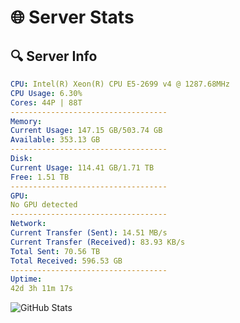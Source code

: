 # 🌐 Server Stats
## 🔍 Server Info
```yaml
CPU: Intel(R) Xeon(R) CPU E5-2699 v4 @ 1287.68MHz
CPU Usage: 6.30%
Cores: 44P | 88T
-----------------------------------
Memory:
Current Usage: 147.15 GB/503.74 GB
Available: 353.13 GB
-----------------------------------
Disk:
Current Usage: 114.41 GB/1.71 TB
Free: 1.51 TB
-----------------------------------
GPU:
No GPU detected
-----------------------------------
Network:
Current Transfer (Sent): 14.51 MB/s
Current Transfer (Received): 83.93 KB/s
Total Sent: 70.56 TB
Total Received: 596.53 GB
-----------------------------------
Uptime:
42d 3h 11m 17s
```
![GitHub Stats](https://img.shields.io/badge/Updated-2025-04-19_00:34:06-blue)